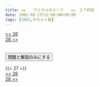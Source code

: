 ```yaml
---
title: ★★　　ウミガメのスープ　　★★　２７杯目
date: 2002-08-23T12:00:00+09:00
tags: [2002,オカルト板]
---
```

<div class="th_left"><a href="../26"><< 26</a></div>
<div class="th_right"><a href="../28">28 >></a></div>
<br><br>
<script src="../../js/cupsoup.js"></script>
<form>
<input type="button" value="問題と解説のみにする" onClick="toggleCupsoup()">
</form>
{{< 27 >}}
<div class="th_left"><a href="../26"><< 26</a></div>
<div class="th_right"><a href="../28">28 >></a></div>